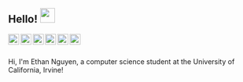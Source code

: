 ## Hello! <img src="https://raw.githubusercontent.com/iampavangandhi/iampavangandhi/master/gifs/Hi.gif" width="30px"></h2>

<a href="https://linkedin.com/in/nguyenethan01">
  <img align="left" alt="Ethan's Linkdein" width="22px" src="https://cdn.jsdelivr.net/npm/simple-icons@v3/icons/linkedin.svg" />
</a>
<a href="https://github.com/nguyenethan01">
  <img align="left" alt="Ethan's Github" width="22px" src="https://cdn.jsdelivr.net/npm/simple-icons@v3/icons/github.svg" />
</a>
<a href="https://gitlab.com/nguyenethan01">
  <img align="left" alt="Ethan's GitLab" width="22px" src="https://cdn.jsdelivr.net/npm/simple-icons@v3/icons/gitlab.svg" />
</a>
<a href="https://instagram.com/eethannugget">
  <img align="left" alt="Ethan's Instagram" width="22px" src="https://cdn.jsdelivr.net/npm/simple-icons@v3/icons/instagram.svg" />
</a>
<a href="mailto:nguyenethan01@gmail.com">
  <img align="left" alt="'Gmail" width="22px" src="https://cdn.jsdelivr.net/npm/simple-icons@3.1.0/icons/gmail.svg" />
</a>
<a href="https://leetcode.com/nguyenethan01/">
  <img align="left" alt="LeetCode" width="22px" src="https://cdn.jsdelivr.net/npm/simple-icons@3.1.0/icons/leetcode.svg" />
</a>

<br />
<br />

Hi, I'm Ethan Nguyen, a computer science student at the University of California, Irvine!


